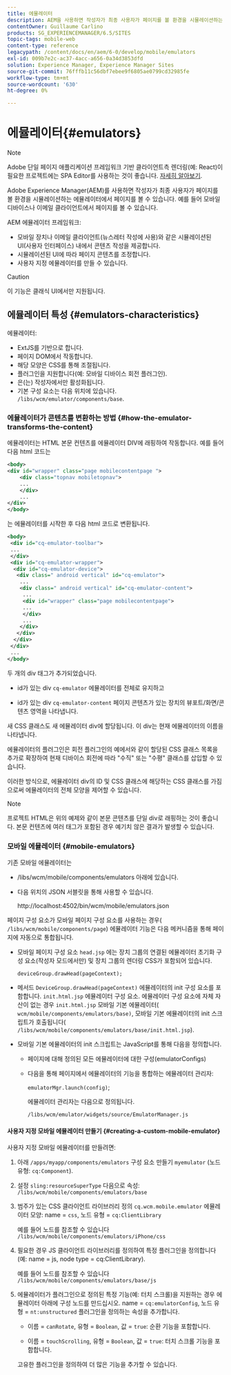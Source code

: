 ```yaml
---
title: 에뮬레이터
description: AEM을 사용하면 작성자가 최종 사용자가 페이지를 볼 환경을 시뮬레이션하는 에뮬레이터에서 페이지를 볼 수 있습니다
contentOwner: Guillaume Carlino
products: SG_EXPERIENCEMANAGER/6.5/SITES
topic-tags: mobile-web
content-type: reference
legacypath: /content/docs/en/aem/6-0/develop/mobile/emulators
exl-id: 009b7e2c-ac37-4acc-a656-0a34d3853dfd
solution: Experience Manager, Experience Manager Sites
source-git-commit: 76fffb11c56dbf7ebee9f6805ae0799cd32985fe
workflow-type: tm+mt
source-wordcount: '630'
ht-degree: 0%

---
```


# 에뮬레이터{#emulators}

>[!NOTE]
>
>Adobe 단일 페이지 애플리케이션 프레임워크 기반 클라이언트측 렌더링(예: React)이 필요한 프로젝트에는 SPA Editor를 사용하는 것이 좋습니다. [자세히 알아보기](/help/sites-developing/spa-overview.md).

Adobe Experience Manager(AEM)를 사용하면 작성자가 최종 사용자가 페이지를 볼 환경을 시뮬레이션하는 에뮬레이터에서 페이지를 볼 수 있습니다. 예를 들어 모바일 디바이스나 이메일 클라이언트에서 페이지를 볼 수 있습니다.

AEM 에뮬레이터 프레임워크:

* 모바일 장치나 이메일 클라이언트(뉴스레터 작성에 사용)와 같은 시뮬레이션된 UI(사용자 인터페이스) 내에서 콘텐츠 작성을 제공합니다.
* 시뮬레이션된 UI에 따라 페이지 콘텐츠를 조정합니다.
* 사용자 지정 에뮬레이터를 만들 수 있습니다.

>[!CAUTION]
>
>이 기능은 클래식 UI에서만 지원됩니다.

## 에뮬레이터 특성 {#emulators-characteristics}

에뮬레이터:

* ExtJS를 기반으로 합니다.
* 페이지 DOM에서 작동합니다.
* 해당 모양은 CSS를 통해 조절됩니다.
* 플러그인을 지원합니다(예: 모바일 디바이스 회전 플러그인).
* 은(는) 작성자에서만 활성화됩니다.
* 기본 구성 요소는 다음 위치에 있습니다. `/libs/wcm/emulator/components/base`.

### 에뮬레이터가 콘텐츠를 변환하는 방법 {#how-the-emulator-transforms-the-content}

에뮬레이터는 HTML 본문 컨텐츠를 에뮬레이터 DIV에 래핑하여 작동합니다. 예를 들어 다음 html 코드는

```xml
<body>
<div id="wrapper" class="page mobilecontentpage ">
    <div class="topnav mobiletopnav">
    ...
    </div>
    ...
</div>
</body>
```

는 에뮬레이터를 시작한 후 다음 html 코드로 변환됩니다.

```xml
<body>
 <div id="cq-emulator-toolbar">
 ...
 </div>
 <div id="cq-emulator-wrapper">
  <div id="cq-emulator-device">
   <div class=" android vertical" id="cq-emulator">
    ...
    <div class=" android vertical" id="cq-emulator-content">
     ...
     <div id="wrapper" class="page mobilecontentpage">
     ...
     </div>
     ...
    </div>
   </div>
  </div>
 </div>
 ...
</body>
```

두 개의 div 태그가 추가되었습니다.

* id가 있는 div `cq-emulator` 에뮬레이터를 전체로 유지하고

* id가 있는 div `cq-emulator-content` 페이지 콘텐츠가 있는 장치의 뷰포트/화면/콘텐츠 영역을 나타냅니다.

새 CSS 클래스도 새 에뮬레이터 div에 할당됩니다. 이 div는 현재 에뮬레이터의 이름을 나타냅니다.

에뮬레이터의 플러그인은 회전 플러그인의 예에서와 같이 할당된 CSS 클래스 목록을 추가로 확장하여 현재 디바이스 회전에 따라 &quot;수직&quot; 또는 &quot;수평&quot; 클래스를 삽입할 수 있습니다.

이러한 방식으로, 에뮬레이터 div의 ID 및 CSS 클래스에 해당하는 CSS 클래스를 가짐으로써 에뮬레이터의 전체 모양을 제어할 수 있습니다.

>[!NOTE]
>
>프로젝트 HTML은 위의 예제와 같이 본문 콘텐츠를 단일 div로 래핑하는 것이 좋습니다. 본문 컨텐츠에 여러 태그가 포함된 경우 예기치 않은 결과가 발생할 수 있습니다.

### 모바일 에뮬레이터 {#mobile-emulators}

기존 모바일 에뮬레이터는

* /libs/wcm/mobile/components/emulators 아래에 있습니다.
* 다음 위치의 JSON 서블릿을 통해 사용할 수 있습니다.

  http://localhost:4502/bin/wcm/mobile/emulators.json

페이지 구성 요소가 모바일 페이지 구성 요소를 사용하는 경우( `/libs/wcm/mobile/components/page`) 에뮬레이터 기능은 다음 메커니즘을 통해 페이지에 자동으로 통합됩니다.

* 모바일 페이지 구성 요소 `head.jsp` 에는 장치 그룹의 연결된 에뮬레이터 초기화 구성 요소(작성자 모드에서만) 및 장치 그룹의 렌더링 CSS가 포함되어 있습니다.

  `deviceGroup.drawHead(pageContext);`

* 메서드 `DeviceGroup.drawHead(pageContext)` 에뮬레이터의 init 구성 요소를 포함합니다. `init.html.jsp` 에뮬레이터 구성 요소. 에뮬레이터 구성 요소에 자체 자산이 없는 경우 `init.html.jsp` 모바일 기본 에뮬레이터( `wcm/mobile/components/emulators/base)`, 모바일 기본 에뮬레이터의 init 스크립트가 호출됩니다( `/libs/wcm/mobile/components/emulators/base/init.html.jsp`).

* 모바일 기본 에뮬레이터의 init 스크립트는 JavaScript를 통해 다음을 정의합니다.

   * 페이지에 대해 정의된 모든 에뮬레이터에 대한 구성(emulatorConfigs)
   * 다음을 통해 페이지에서 에뮬레이터의 기능을 통합하는 에뮬레이터 관리자:

     `emulatorMgr.launch(config)`;

     에뮬레이터 관리자는 다음으로 정의됩니다.

     `/libs/wcm/emulator/widgets/source/EmulatorManager.js`

#### 사용자 지정 모바일 에뮬레이터 만들기 {#creating-a-custom-mobile-emulator}

사용자 지정 모바일 에뮬레이터를 만들려면:

1. 아래 `/apps/myapp/components/emulators` 구성 요소 만들기 `myemulator` (노드 유형: `cq:Component`).

1. 설정 `sling:resourceSuperType` 다음으로 속성: `/libs/wcm/mobile/components/emulators/base`

1. 범주가 있는 CSS 클라이언트 라이브러리 정의 `cq.wcm.mobile.emulator` 에뮬레이터 모양: name = `css`, 노드 유형 = `cq:ClientLibrary`

   예를 들어 노드를 참조할 수 있습니다 `/libs/wcm/mobile/components/emulators/iPhone/css`

1. 필요한 경우 JS 클라이언트 라이브러리를 정의하여 특정 플러그인을 정의합니다(예: name = js, node type = cq:ClientLibrary).

   예를 들어 노드를 참조할 수 있습니다 `/libs/wcm/mobile/components/emulators/base/js`

1. 에뮬레이터가 플러그인으로 정의된 특정 기능(예: 터치 스크롤)을 지원하는 경우 에뮬레이터 아래에 구성 노드를 만드십시오. name = `cq:emulatorConfig`, 노드 유형 = `nt:unstructured` 플러그인을 정의하는 속성을 추가합니다.

   * 이름 = `canRotate`, 유형 = `Boolean`, 값 = `true`: 순환 기능을 포함합니다.

   * 이름 = `touchScrolling`, 유형 = `Boolean`, 값 = `true`: 터치 스크롤 기능을 포함합니다.

   고유한 플러그인을 정의하여 더 많은 기능을 추가할 수 있습니다.
